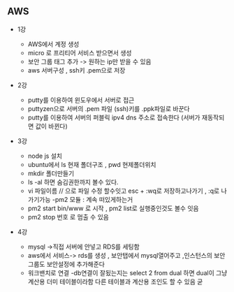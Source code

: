 ## AWS
 - 1강
 	- AWS에서 계정 생성
 	- micro 로 프리티어 서비스 받으면서 생성
 	- 보안 그룹 태그 추가 -> 원하는 ip만 받을 수 있음 
 	- aws 서버구성 , ssh키 .pem으로 저장 
- 2강
	- putty를 이용하여 윈도우에서 서버로 접근 
	- puttyzen으로 서버의 .pem 파일 (ssh)키를 .ppk파일로 바꾼다
	- putty를 이용하여 서버의 퍼블릭 ipv4 dns 주소로 접속한다
	 	(서버가 재동작되면 값이 바뀐다) 
- 3강
	- node js 설치
	- ubuntu에서 ls 현재 폴더구조 , pwd 현제폴더위치 
	- mkdir 폴더만들기
	- ls -al 하면 숨김권한까지 볼수 있다.
	- vi 파일이름 // 으로 파일 수정 할수잇고 esc + :wq로 저장하고나가기 , :q로 나가기가능
	-pm2 모듈 : 계속 떠있게하는거 
	- pm2 start bin/www 로 시작 , pm2 list로 실행중인것도 볼수 잇음
	- pm2 stop 번호 로 멈출 수 있음

- 4강
	- mysql ->직접 서버에 안넣고 RDS를 세팅함
	- aws에서 서비스-> rds를 생성 , 보안탭에서 mysql열어주고 ,인스턴스의 보안그룹도 보안설정에 추가해준다
	- 워크밴치로 연결
	-db연결이 잘됬는지는 select 2 from dual 하면 dual이 그냥 계산용 더미 테이블이라함 다른 테이블과 계산용 조인도 할 수 있음 굳 